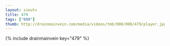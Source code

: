 ```yaml
--- 
layout: sieutv
title: 479
tags: ["000"]
thumb: http://drainmainvein.com/media/videos/tmb/000/000/479/player.jpg
---
```

{% include drainmainvein key="479" %} 
